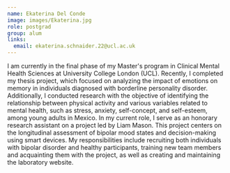 ```yaml
---
name: Ekaterina Del Conde
image: images/Ekaterina.jpg
role: postgrad
group: alum
links:
  email: ekaterina.schnaider.22@ucl.ac.uk
---
```


I am currently in the final phase of my Master's program in Clinical Mental Health Sciences at University College London (UCL). Recently, I completed my thesis project, which focused on analyzing the impact of emotions on memory in individuals diagnosed with borderline personality disorder. Additionally, I conducted research with the objective of identifying the relationship between physical activity and various variables related to mental health, such as stress, anxiety, self-concept, and self-esteem, among young adults in Mexico.
In my current role, I serve as an honorary research assistant on a project led by Liam Mason. This project centers on the longitudinal assessment of bipolar mood states and decision-making using smart devices. My responsibilities include recruiting both individuals with bipolar disorder and healthy participants, training new team members and acquainting them with the project, as well as creating and maintaining the laboratory website.
